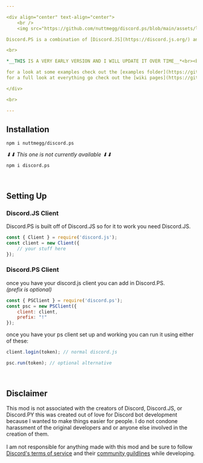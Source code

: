 ```yaml
---

<div align="center" text-align="center">
	<br />
	<img src="https://github.com/nuttmegg/discord.ps/blob/main/assets/logo%20white%20smaller.png">

Discord.PS is a combination of [Discord.JS](https://discord.js.org/) and [Discord.PY](https://github.com/Rapptz/discord.py) made in [Node.JS](https://nodejs.org/en/) to solve most of the annoying parts of Discord.JS and possibly welcome Discord.PY users into Node.JS.

<br>

*__THIS IS A VERY EARLY VERSION AND I WILL UPDATE IT OVER TIME__*<br><br>

for a look at some examples check out the [examples folder](https://github.com/TheFlameZEternal/Discord.PS/tree/main/examples)<br>
for a full look at everything go check out the [wiki pages](https://github.com/nuttmegg/discord.ps/wiki)

</div>

<br>

---
```


## Installation
```console
npm i nuttmegg/discord.ps
```
*⬇⬇ This one is not currently available ⬇⬇*
```console
npm i discord.ps
```

<br>

## Setting Up
### **Discord.JS Client**
Discord.PS is built off of Discord.JS so for it to work you need Discord.JS.
```js
const { Client } = require('discord.js');
const client = new Client({
	// your stuff here
});
```
### **Discord.PS Client**
once you have your discord.js client you can add in Discord.PS.<br>
*(prefix is optional)*
```js
const { PSClient } = require('discord.ps');
const psc = new PSClient({
	client: client,
	prefix: "!" 
});
```
once you have your ps client set up and working you can run it using either of these:
```js
client.login(token); // normal discord.js

psc.run(token); // optional alternative
```
<br>

## Disclaimer
This mod is not associated with the creators of Discord, Discord.JS, or Discord.PY this was created out of love for Discord bot development because I wanted to make things easier for people. I do not condone harassment of the original developers and or anyone else involved in the creation of them.<br><br>
I am not responsible for anything made with this mod and be sure to follow [Discord's terms of service](https://discord.com/terms) and their [community guildlines](https://discord.com/guidelines) while developing.
